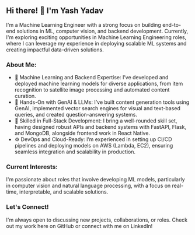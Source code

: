 ## Hi there! 👋 I'm Yash Yadav
I'm a Machine Learning Engineer with a strong focus on building end-to-end solutions in ML, computer vision, and backend development. Currently, I'm exploring exciting opportunities in Machine Learning Engineering roles, where I can leverage my experience in deploying scalable ML systems and creating impactful data-driven solutions.

### About Me:
- 🌱 Machine Learning and Backend Expertise: I’ve developed and deployed machine learning models for diverse applications, from item recognition to satellite image processing and automated content curation.
- 🚀 Hands-On with GenAI & LLMs: I’ve built content generation tools using GenAI, implemented vector search engines for visual and text-based queries, and created question-answering systems.
- 🔧 Skilled in Full-Stack Development: I bring a well-rounded skill set, having designed robust APIs and backend systems with FastAPI, Flask, and MongoDB, alongside frontend work in React Native.
- ⚙️ DevOps and Cloud-Ready: I’m experienced in setting up CI/CD pipelines and deploying models on AWS (Lambda, EC2), ensuring seamless integration and scalability in production.

### Current Interests:
I'm passionate about roles that involve developing ML models, particularly in computer vision and natural language processing, with a focus on real-time, interpretable, and scalable solutions.

### Let's Connect!
I'm always open to discussing new projects, collaborations, or roles. Check out my work here on GitHub or connect with me on LinkedIn!
